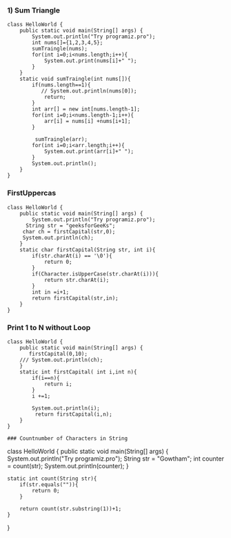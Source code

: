 ### 1) Sum Triangle 

```
class HelloWorld {
    public static void main(String[] args) {
        System.out.println("Try programiz.pro");
        int nums[]={1,2,3,4,5};
        sumTraingle(nums);
        for(int i=0;i<nums.length;i++){
            System.out.print(nums[i]+" ");
        }
    }
    static void sumTraingle(int nums[]){
        if(nums.length==1){
           // System.out.println(nums[0]);
            return;
        }
        int arr[] = new int[nums.length-1];
        for(int i=0;i<nums.length-1;i++){
            arr[i] = nums[i] +nums[i+1];
        }
        
         sumTraingle(arr);
        for(int i=0;i<arr.length;i++){
            System.out.print(arr[i]+" ");
        }
        System.out.println();
    }
}
```
### FirstUppercas
```
class HelloWorld {
    public static void main(String[] args) {
        System.out.println("Try programiz.pro");
      String str = "geeksforGeeKs";
     char ch = firstCapital(str,0);
     System.out.println(ch);
    }
    static char firstCapital(String str, int i){
        if(str.charAt(i) == '\0'){
            return 0;
        }
        if(Character.isUpperCase(str.charAt(i))){
            return str.charAt(i);
        }
        int in =i+1;
        return firstCapital(str,in);
    }
}
```

### Print 1 to N without Loop
```
class HelloWorld {
    public static void main(String[] args) {
       firstCapital(0,10);
    /// System.out.println(ch);
    }
    static int firstCapital( int i,int n){
        if(i==n){
            return i;
        }
        i +=1;
        
        System.out.println(i);
         return firstCapital(i,n);
    }
}

### Countnumber of Characters in String
```
class HelloWorld {
    public static void main(String[] args) {
        System.out.println("Try programiz.pro");
        String str = "Gowtham";
        int counter = count(str);
        System.out.println(counter);
    }
    
    static int count(String str){
        if(str.equals("")){
            return 0;
        }
        
        return count(str.substring(1))+1;
    }
}
```
```

